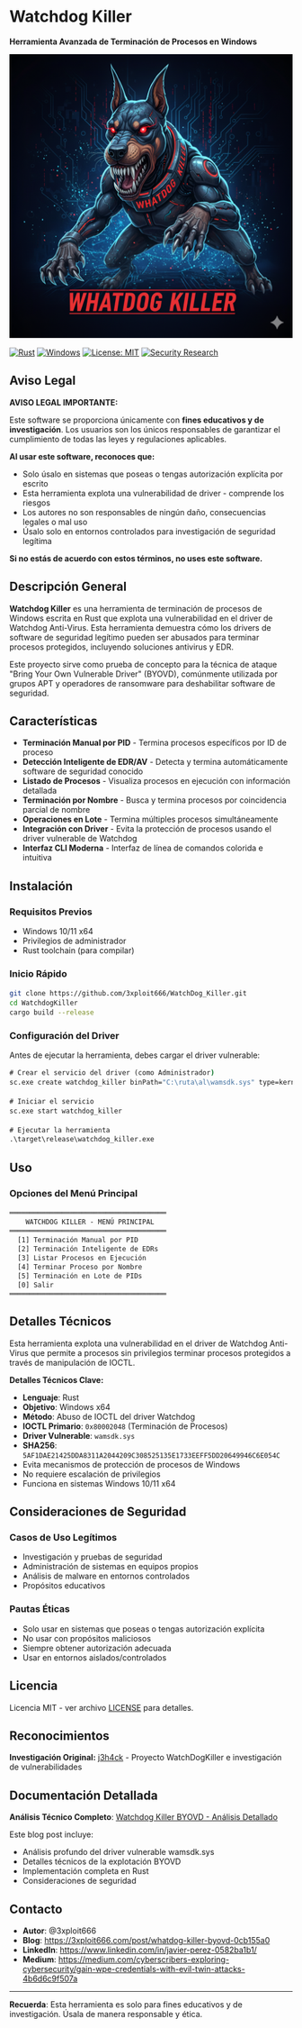 # Watchdog Killer

**Herramienta Avanzada de Terminación de Procesos en Windows**

![Watchdog Killer](./assets/portada.png)

[![Rust](https://img.shields.io/badge/rust-%23000000.svg?style=for-the-badge&logo=rust&logoColor=white)](https://www.rust-lang.org/)
[![Windows](https://img.shields.io/badge/Windows-0078D6?style=for-the-badge&logo=windows&logoColor=white)](https://www.microsoft.com/windows)
[![License: MIT](https://img.shields.io/badge/License-MIT-yellow.svg?style=for-the-badge)](https://opensource.org/licenses/MIT)
[![Security Research](https://img.shields.io/badge/Security-Research-red?style=for-the-badge)](https://github.com/yourusername/WatchdogKiller)

## Aviso Legal

**AVISO LEGAL IMPORTANTE:**

Este software se proporciona únicamente con **fines educativos y de investigación**. Los usuarios son los únicos responsables de garantizar el cumplimiento de todas las leyes y regulaciones aplicables.

**Al usar este software, reconoces que:**
- Solo úsalo en sistemas que poseas o tengas autorización explícita por escrito
- Esta herramienta explota una vulnerabilidad de driver - comprende los riesgos
- Los autores no son responsables de ningún daño, consecuencias legales o mal uso
- Úsalo solo en entornos controlados para investigación de seguridad legítima

**Si no estás de acuerdo con estos términos, no uses este software.**

## Descripción General

**Watchdog Killer** es una herramienta de terminación de procesos de Windows escrita en Rust que explota una vulnerabilidad en el driver de Watchdog Anti-Virus. Esta herramienta demuestra cómo los drivers de software de seguridad legítimo pueden ser abusados para terminar procesos protegidos, incluyendo soluciones antivirus y EDR.

Este proyecto sirve como prueba de concepto para la técnica de ataque "Bring Your Own Vulnerable Driver" (BYOVD), comúnmente utilizada por grupos APT y operadores de ransomware para deshabilitar software de seguridad.

## Características

- **Terminación Manual por PID** - Termina procesos específicos por ID de proceso
- **Detección Inteligente de EDR/AV** - Detecta y termina automáticamente software de seguridad conocido
- **Listado de Procesos** - Visualiza procesos en ejecución con información detallada
- **Terminación por Nombre** - Busca y termina procesos por coincidencia parcial de nombre
- **Operaciones en Lote** - Termina múltiples procesos simultáneamente
- **Integración con Driver** - Evita la protección de procesos usando el driver vulnerable de Watchdog
- **Interfaz CLI Moderna** - Interfaz de línea de comandos colorida e intuitiva

## Instalación

### Requisitos Previos
- Windows 10/11 x64
- Privilegios de administrador
- Rust toolchain (para compilar)

### Inicio Rápido
```bash
git clone https://github.com/3xploit666/WatchDog_Killer.git
cd WatchdogKiller
cargo build --release
```

### Configuración del Driver
Antes de ejecutar la herramienta, debes cargar el driver vulnerable:

```cmd
# Crear el servicio del driver (como Administrador)
sc.exe create watchdog_killer binPath="C:\ruta\al\wamsdk.sys" type=kernel

# Iniciar el servicio
sc.exe start watchdog_killer

# Ejecutar la herramienta
.\target\release\watchdog_killer.exe
```

## Uso

### Opciones del Menú Principal

```
═══════════════════════════════════════
    WATCHDOG KILLER - MENÚ PRINCIPAL
═══════════════════════════════════════
  [1] Terminación Manual por PID
  [2] Terminación Inteligente de EDRs
  [3] Listar Procesos en Ejecución
  [4] Terminar Proceso por Nombre
  [5] Terminación en Lote de PIDs
  [0] Salir
═══════════════════════════════════════
```

## Detalles Técnicos

Esta herramienta explota una vulnerabilidad en el driver de Watchdog Anti-Virus que permite a procesos sin privilegios terminar procesos protegidos a través de manipulación de IOCTL.

**Detalles Técnicos Clave:**
- **Lenguaje**: Rust
- **Objetivo**: Windows x64
- **Método**: Abuso de IOCTL del driver Watchdog
- **IOCTL Primario**: `0x80002048` (Terminación de Procesos)
- **Driver Vulnerable**: `wamsdk.sys`
- **SHA256**: `5AF1DAE21425DDA8311A2044209C308525135E1733EEFF5DD20649946C6E054C`
- Evita mecanismos de protección de procesos de Windows
- No requiere escalación de privilegios
- Funciona en sistemas Windows 10/11 x64

## Consideraciones de Seguridad

### Casos de Uso Legítimos
- Investigación y pruebas de seguridad
- Administración de sistemas en equipos propios
- Análisis de malware en entornos controlados
- Propósitos educativos

### Pautas Éticas
- Solo usar en sistemas que poseas o tengas autorización explícita
- No usar con propósitos maliciosos
- Siempre obtener autorización adecuada
- Usar en entornos aislados/controlados

## Licencia

Licencia MIT - ver archivo [LICENSE](LICENSE) para detalles.

## Reconocimientos

**Investigación Original:** [j3h4ck](https://github.com/j3h4ck/WatchDogKiller) - Proyecto WatchDogKiller e investigación de vulnerabilidades

## Documentación Detallada

**Análisis Técnico Completo**: [Watchdog Killer BYOVD - Análisis Detallado](https://3xploit666.com/post/whatdog-killer-byovd-0cb155a0)

Este blog post incluye:
- Análisis profundo del driver vulnerable wamsdk.sys
- Detalles técnicos de la explotación BYOVD
- Implementación completa en Rust
- Consideraciones de seguridad

## Contacto

- **Autor**: @3xploit666
- **Blog**: https://3xploit666.com/post/whatdog-killer-byovd-0cb155a0
- **LinkedIn**: https://www.linkedin.com/in/javier-perez-0582ba1b1/
- **Medium**: https://medium.com/cyberscribers-exploring-cybersecurity/gain-wpe-credentials-with-evil-twin-attacks-4b6d6c9f507a

---

**Recuerda**: Esta herramienta es solo para fines educativos y de investigación. Úsala de manera responsable y ética.

